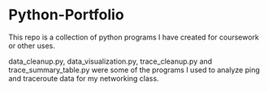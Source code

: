 # Python-Portfolio

This repo is a collection of python programs I have created for coursework or other uses. 

data_cleanup.py, data_visualization.py, trace_cleanup.py and trace_summary_table.py were some of the programs I used to analyze ping and traceroute data for my networking class. 
